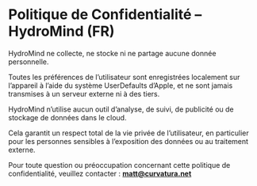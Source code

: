 # Politique de Confidentialité – HydroMind (FR)

HydroMind ne collecte, ne stocke ni ne partage aucune donnée personnelle.

Toutes les préférences de l’utilisateur sont enregistrées localement sur l’appareil à l’aide du système UserDefaults d’Apple, et ne sont jamais transmises à un serveur externe ni à des tiers.

HydroMind n’utilise aucun outil d’analyse, de suivi, de publicité ou de stockage de données dans le cloud.

Cela garantit un respect total de la vie privée de l’utilisateur, en particulier pour les personnes sensibles à l’exposition des données ou au traitement externe.

Pour toute question ou préoccupation concernant cette politique de confidentialité, veuillez contacter :
**matt@curvatura.net**
